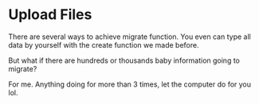 # Upload Files

There are several ways to achieve migrate function. You even can type all data by yourself with the create function we made before.

But what if there are hundreds or thousands baby information going to migrate?

For me. Anything doing for more than 3 times, let the computer do for you lol.